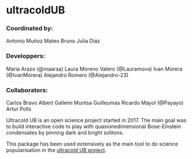 # ultracoldUB

### Coordinated by:

Antonio Muñoz Mateo
Bruno Julia Diaz

### Developpers: 

Maria Arazo (@maarsa) 
Laura Moreno Valero (@Lauramova) 
Ivan Morera (@IvanMorera) 
Alejandro Romero (@Alejandro-23)

### Collaborators:

Carlos Bravo 
Albert Gallemi 
Muntsa Guilleumas 
Ricardo Mayol (@Payayo) 
Artur Polls

Ultracold UB is an open science project started in 2017. The main goal was to build interactive code to play with quasionedimensional Bose-Einstein condensates by pinning dark and bright solitons. 

This package has been used extensively as the main tool to do science popularisation in the [ultracold UB project](https://serviparticules.ub.edu/lab-fisica-computacional).



